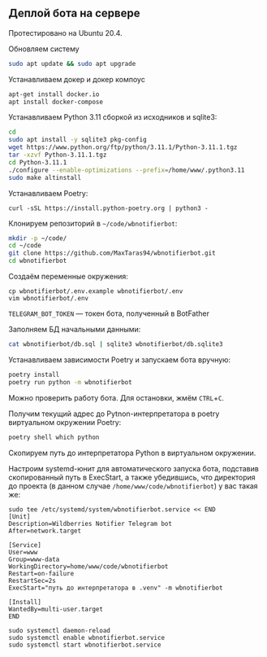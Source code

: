 ## Деплой бота на сервере

Протестировано на Ubuntu 20.4.

Обновляем систему

```bash
sudo apt update && sudo apt upgrade
```
Устанавливаем докер и докер компоус
```bash
apt-get install docker.io
apt install docker-compose
```
Устанавливаем Python 3.11 сборкой из исходников и sqlite3:

```bash
cd
sudo apt install -y sqlite3 pkg-config
wget https://www.python.org/ftp/python/3.11.1/Python-3.11.1.tgz
tar -xzvf Python-3.11.1.tgz
cd Python-3.11.1
./configure --enable-optimizations --prefix=/home/www/.python3.11
sudo make altinstall
```

Устанавливаем Poetry:

```basj
curl -sSL https://install.python-poetry.org | python3 -
```

Клонируем репозиторий в `~/code/wbnotifierbot`:

```bash
mkdir -p ~/code/
cd ~/code
git clone https://github.com/MaxTaras94/wbnotifierbot.git
cd wbnotifierbot
```

Создаём переменные окружения:

```
cp wbnotifierbot/.env.example wbnotifierbot/.env
vim wbnotifierbot/.env
```

`TELEGRAM_BOT_TOKEN` — токен бота, полученный в BotFather

Заполняем БД начальными данными:

```bash
cat wbnotifierbot/db.sql | sqlite3 wbnotifierbot/db.sqlite3
```

Устанавливаем зависимости Poetry и запускаем бота вручную:

```bash
poetry install
poetry run python -m wbnotifierbot
```

Можно проверить работу бота. Для остановки, жмём `CTRL`+`C`.

Получим текущий адрес до Pytnon-интерпретатора в poetry виртуальном окружении Poetry:

```bash
poetry shell which python
```
Скопируем путь до интерпретатора Python в виртуальном окружении.

Настроим systemd-юнит для автоматического запуска бота, подставив скопированный путь в ExecStart, а также убедившись,
что директория до проекта (в данном случае `/home/www/code/wbnotifierbot`) у вас такая же:

```
sudo tee /etc/systemd/system/wbnotifierbot.service << END
[Unit]
Description=Wildberries Notifier Telegram bot
After=network.target

[Service]
User=www
Group=www-data
WorkingDirectory=home/www/code/wbnotifierbot
Restart=on-failure
RestartSec=2s
ExecStart="путь до интерпретатора в .venv" -m wbnotifierbot

[Install]
WantedBy=multi-user.target
END

sudo systemctl daemon-reload
sudo systemctl enable wbnotifierbot.service
sudo systemctl start wbnotifierbot.service
```
